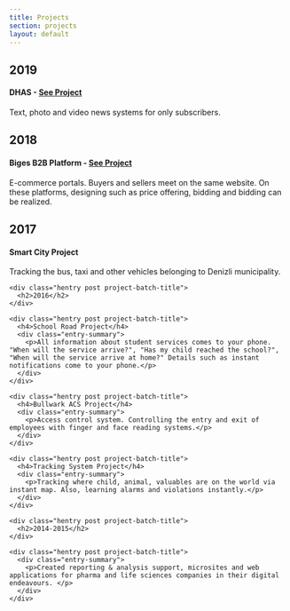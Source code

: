 ```yaml
---
title: Projects
section: projects
layout: default
---
```


<div class="hfeed">

  <div class="hentry post project-batch-title">
    <h2>2019</h2>
  </div>

  <div class="hentry post project-batch-title">
    <h4>DHAS - <a href="https://dhs.dha.com.tr" target="_blank">See Project</a></h4>
    <div class="entry-summary">
      <p>Text, photo and video news systems for only subscribers.</p>
    </div>
  </div>

  <div class="hentry post project-batch-title">
    <h2>2018</h2>
  </div>

  <div class="hentry post project-batch-title">
    <h4>Biges B2B Platform - <a href="https://biges.com" target="_blank">See Project</a></h4>
    <div class="entry-summary">
      <p>E-commerce portals. Buyers and sellers meet on the same website. On these platforms, designing such as price offering, bidding and bidding can be realized.</p>
    </div>
  </div>
 
  <div class="hentry post project-batch-title">
    <h2>2017</h2>
  </div>

  <div class="hentry post project-batch-title">
    <h4>Smart City Project</h4>
    <div class="entry-summary">
      <p>Tracking the bus, taxi and other vehicles belonging to Denizli municipality.</p>
    </div>
  </div>

    <div class="hentry post project-batch-title">
      <h2>2016</h2>
    </div>

    <div class="hentry post project-batch-title">
      <h4>School Road Project</h4>
      <div class="entry-summary">
        <p>All information about student services comes to your phone. "When will the service arrive?", "Has my child reached the school?", "When will the service arrive at home?" Details such as instant notifications come to your phone.</p>
      </div>
    </div>
    
    <div class="hentry post project-batch-title">
      <h4>Bullwark ACS Project</h4>
      <div class="entry-summary">
        <p>Access control system. Controlling the entry and exit of employees with finger and face reading systems.</p>
      </div>
    </div>
    
    <div class="hentry post project-batch-title">
      <h4>Tracking System Project</h4>
      <div class="entry-summary">
        <p>Tracking where child, animal, valuables are on the world via instant map. Also, learning alarms and violations instantly.</p>
      </div>
    </div>
    
    <div class="hentry post project-batch-title">
      <h2>2014-2015</h2>
    </div>

    <div class="hentry post project-batch-title">
      <div class="entry-summary">
        <p>Created reporting & analysis support, microsites and web applications for pharma and life sciences companies in their digital endeavours. </p>
      </div>
    </div>
</div>

